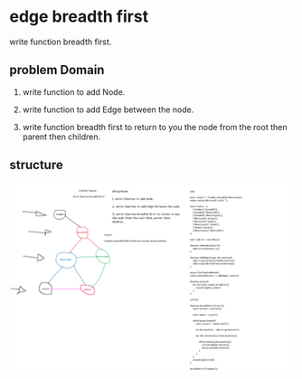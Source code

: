 # edge breadth first

write function breadth first.

## problem Domain

1. write function to add Node.

2. write function to add Edge between the node.

3. write function breadth first to return to you the node from the root then parent then children.

## structure

![breadth first](./breadth%20first.png)
